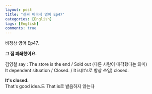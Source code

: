 ```yaml
---
layout: post
title: "진짜 미국식 영어 Ep47"
categories: [English]
tags: [English]
comments: true
---
```


비정상 영어 Ep47.

<b>그 집 폐쇄했어요.</b>

김영철 say : The store is the end / Sold out &#40;다른 사람이 매각했다는 의미&#41; <br>
It dependent situation / Closed. / It is&#40;It's로 항상 쓰임&#41; closed. 

<b>It's closed.</b> <br>
That's good idea.도 That is로 발음하지 않는다 
